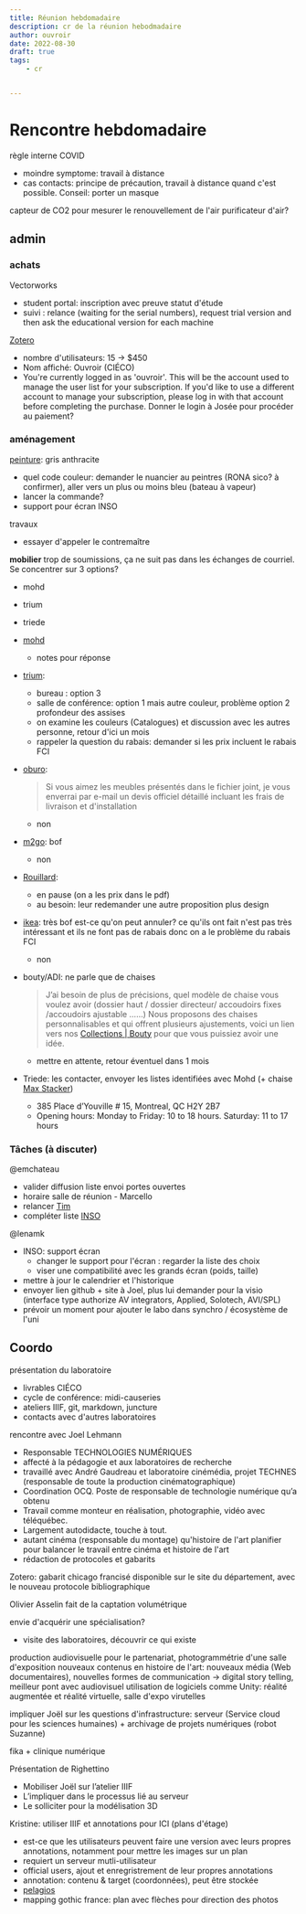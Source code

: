 ```yaml
---
title: Réunion hebdomadaire
description: cr de la réunion hebodmadaire
author: ouvroir
date: 2022-08-30
draft: true
tags:
    - cr


---
```


# Rencontre hebdomadaire
règle interne COVID
- moindre symptome: travail à distance
- cas contacts: principe de précaution, travail à distance quand c'est possible. Conseil: porter un masque 

capteur de CO2 pour mesurer le renouvellement de l'air
purificateur d'air?

## admin

### achats

Vectorworks
- student portal: inscription avec preuve statut d'étude 
- suivi : relance (waiting for the serial numbers), request trial version and then ask the educational version for each machine 


[Zotero](https://www.zotero.org/storage/institutions#lab)
- nombre d'utilisateurs: 15 → $450
- Nom affiché: Ouvroir (CIÉCO)
- You're currently logged in as 'ouvroir'. This will be the account used to manage the user list for your subscription. If you'd like to use a different account to manage your subscription, please log in with that account before completing the purchase. Donner le login à Josée pour procéder au paiement? 


### aménagement

[peinture](https://github.com/ouvroir/labouvroir/issues/125): gris anthracite
- quel code couleur: demander le nuancier au peintres (RONA sico? à confirmer), aller vers un plus ou moins bleu (bateau à vapeur)
- lancer la commande? 
- support pour écran INSO

travaux
- essayer d'appeler le contremaître

**mobilier**
trop de soumissions, ça ne suit pas dans les échanges de courriel. Se concentrer sur 3 options? 
- mohd
- trium
- triede 


- [mohd](https://drive.google.com/drive/folders/1u0NUJ1nxHNufwRCZuSuim97PZ0zbiUhk)
    - notes pour réponse 
- [trium](https://drive.google.com/drive/folders/1EhuE9muaNPRYUY2n1sF18lyw7eQ_yu0l): 
    - bureau : option 3
    - salle de conférence: option 1 mais autre couleur, problème option 2 profondeur des assises
    - on examine les couleurs (Catalogues) et discussion avec les autres personne, retour d'ici un mois 
    - rappeler la question du rabais: demander si les prix incluent le rabais FCI
- [oburo](https://drive.google.com/drive/folders/1rWDJLSIQK-x3-Tv7idPD6PscX81ot2DY): 
    > Si vous aimez les meubles présentés dans le fichier joint, je vous enverrai par e-mail un devis officiel détaillé incluant les frais de livraison et d'installation
    - non
- [m2go](https://drive.google.com/drive/folders/1zQ_07Q5mP5nUkOORh4aaSY8YsTQcWFW0): bof 
    - non
- [Rouillard](https://drive.google.com/drive/folders/1TpHi-PAnb6Lzr4JokhNoyVctca5Bz528): 
    - en pause (on a les prix dans le pdf)
    - au besoin: leur redemander une autre proposition plus design
- [ikea](https://drive.google.com/drive/folders/1TueuxCzSzrWg4G_po-FBsF-JMEZNMOpo): très bof est-ce qu'on peut annuler? ce qu'ils ont fait n'est pas très intéressant et ils ne font pas de rabais donc on a le problème du rabais FCI
    - non
- bouty/ADI: ne parle que de chaises
    > J’ai besoin de plus de précisions, quel modèle de chaise vous voulez avoir (dossier haut / dossier directeur/ accoudoirs fixes /accoudoirs ajustable ……)
    > Nous proposons des chaises personnalisables et qui offrent plusieurs ajustements, voici un lien vers nos [Collections | Bouty](https://www.bouty.com/fr/collections) pour que vous puissiez avoir une idée.
    - mettre en attente, retour éventuel dans 1 mois
- Triede: les contacter, envoyer les listes identifiées avec Mohd (+ chaise [Max Stacker](https://www.steelcase.com/products/classroom-chairs/max-stacker-iii/))
    - 385 Place d’Youville # 15, Montreal, QC H2Y 2B7
    - Opening hours: Monday to Friday: 10 to 18 hours. Saturday: 11 to 17 hours


### Tâches (à discuter)

@emchateau 
- valider diffusion liste envoi portes ouvertes
- horaire salle de réunion - Marcello
- relancer [Tim](https://github.com/ouvroir/labouvroir/issues/138)
- compléter liste [INSO](https://github.com/ouvroir/labouvroir/issues/142)

@lenamk 
- INSO: support écran 
    - changer le support pour l'écran : regarder la liste des choix
    - viser une compatibilité avec les grands écran (poids, taille)
- mettre à jour le calendrier et l'historique
- envoyer lien github + site à Joel, plus lui demander pour la visio (interface type authorize AV integrators, Applied, Solotech, AVI/SPL)
- prévoir un moment pour ajouter le labo dans synchro / écosystème de l'uni

## Coordo 

présentation du laboratoire
- livrables CIÉCO
- cycle de conférence: midi-causeries
- ateliers IIIF, git, markdown, juncture
- contacts avec d'autres laboratoires

rencontre avec Joel Lehmann
- Responsable TECHNOLOGIES NUMÉRIQUES
- affecté à la pédagogie et aux laboratoires de recherche
- travaillé avec André Gaudreau et laboratoire cinémédia, projet TECHNES (responsable de toute la production cinématographique)
- Coordination OCQ. Poste de responsable de technologie numérique qu’a obtenu
- Travail comme monteur en réalisation, photographie, vidéo avec téléquébec.
- Largement autodidacte, touche à tout.
- autant cinéma (responsable du montage) qu'histoire de l'art planifier pour balancer le travail entre cinéma et histoire de l'art
- rédaction de protocoles et gabarits

Zotero: gabarit chicago francisé disponible sur le site du département, avec le nouveau protocole bibliographique

Olivier Asselin fait de la captation volumétrique

envie d'acquérir une spécialisation? 
- visite des laboratoires, découvrir ce qui existe

production audiovisuelle pour le partenariat, photogrammétrie d'une salle d'exposition
nouveaux contenus en histoire de l'art: nouveaux média (Web documentaires), nouvelles formes de communication → digital story telling, meilleur pont avec audiovisuel
utilisation de logiciels comme Unity: réalité augmentée et réalité virtuelle, salle d'expo virutelles

impliquer Joël sur les questions d'infrastructure: serveur (Service cloud pour les sciences humaines) + archivage de projets numériques (robot Suzanne)

fika + clinique numérique

Présentation de Righettino

- Mobiliser Joël sur l’atelier IIIF
- L’impliquer dans le processus lié au serveur
- Le solliciter pour la modélisation 3D



Kristine: utiliser IIIF et annotations pour ICI (plans d'étage)
- est-ce que les utilisateurs peuvent faire une version avec leurs propres annotations, notamment pour mettre les images sur un plan
- requiert un serveur mutli-utilisateur
- official users, ajout et enregristrement de leur propres annotations
- annotation: contenu & target (coordonnées), peut être stockée 
- [pelagios](https://pelagios.org/)
- mapping gothic france: plan avec flèches pour direction des photos
